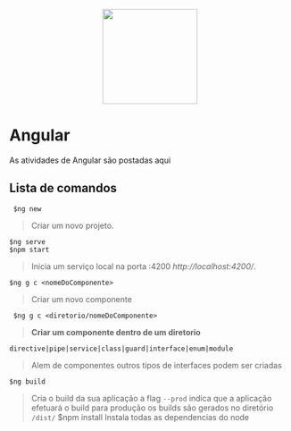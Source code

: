 <p align="center">
<a href="https://angular.io/"><img width="170" src="https://angular.io/assets/images/logos/angularjs/AngularJS-Shield.svg"></a>
</p>

# Angular

As atividades de Angular são postadas aqui


## Lista de comandos
   ` $ng new`
   > Criar um novo projeto.

    $ng serve
    $npm start
   > Inicia um serviço local na porta :4200 
   > *http://localhost:4200/*.

    $ng g c <nomeDoComponente>      
> Criar um novo componente

     $ng g c <diretorio/nomeDoComponente>

   > **Criar um componente dentro de um diretorio** 

`directive|pipe|service|class|guard|interface|enum|module`
>Alem de componentes outros tipos de interfaces podem ser criadas

    $ng build
 > Cria o build da sua aplicação
 > a flag `--prod` indica que a aplicação efetuará o build para produção
 > os builds são gerados no diretório `/dist/`
    $npm install
> Instala todas as dependencias do node
